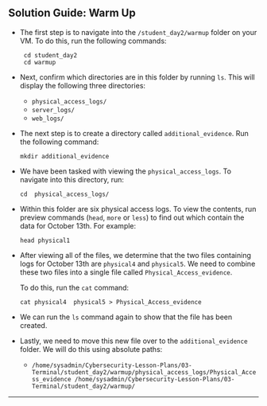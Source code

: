 ## Solution Guide: Warm Up

- The first step is to navigate into the `/student_day2/warmup` folder on your VM. To do this, run the following commands:
 
       cd student_day2
       cd warmup
       
- Next,  confirm which directories are in this folder by running `ls`. This will display the following three directories:

    -  `physical_access_logs/  `
    -   `server_logs/  `
    -  `web_logs/`
      
- The next step is to create a directory called `additional_evidence`. Run the following command:      
          
      mkdir additional_evidence

- We have been tasked with viewing the `physical_access_logs`. To navigate into this directory, run:

      cd  physical_access_logs/ 
      
 - Within this folder are six physical access logs. To view the contents, run preview commands (`head`, `more` or `less`) to find out which contain the data for October 13th. For example:

       head physical1
       
 - After viewing all of the files, we determine that the two files containing logs for October 13th are `physical4` and `physical5`. We need to combine these two files into a single file called `Physical_Access_evidence`.
 
   To do this, run the `cat` command:  
 
       cat physical4  physical5 > Physical_Access_evidence
 
 - We can run the `ls` command again to show that the file has been created.
 
 - Lastly, we need to move this new file over to the `additional_evidence` folder. We will do this using absolute paths:
 
    - `/home/sysadmin/Cybersecurity-Lesson-Plans/03-Terminal/student_day2/warmup/physical_access_logs/Physical_Access_evidence /home/sysadmin/Cybersecurity-Lesson-Plans/03-Terminal/student_day2/warmup/`
            
        

--- 

